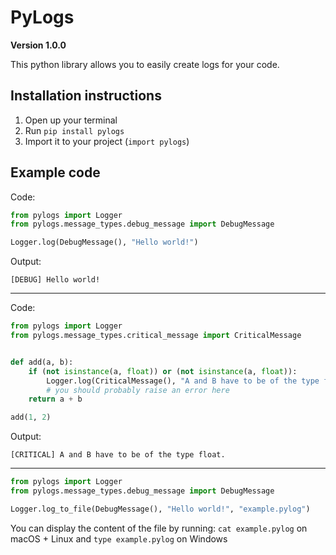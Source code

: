 # PyLogs
**Version 1.0.0**

This python library allows you to easily create logs for your code.

## Installation instructions
1. Open up your terminal
2. Run ```pip install pylogs```
3. Import it to your project (```import pylogs```)

## Example code
Code:
```python
from pylogs import Logger
from pylogs.message_types.debug_message import DebugMessage

Logger.log(DebugMessage(), "Hello world!")
```
Output:
```
[DEBUG] Hello world!
```
---
Code:
```python
from pylogs import Logger
from pylogs.message_types.critical_message import CriticalMessage


def add(a, b):
    if (not isinstance(a, float)) or (not isinstance(a, float)):
        Logger.log(CriticalMessage(), "A and B have to be of the type float.")
        # you should probably raise an error here
    return a + b

add(1, 2)
```
Output:
```
[CRITICAL] A and B have to be of the type float.
```
---
```python
from pylogs import Logger
from pylogs.message_types.debug_message import DebugMessage

Logger.log_to_file(DebugMessage(), "Hello world!", "example.pylog")
```
You can display the content of the file by running: ```cat example.pylog``` on macOS + Linux and ```type example.pylog``` on Windows
